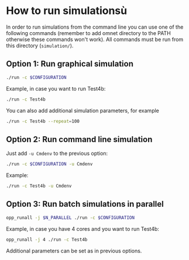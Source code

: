 # How to run simulationsù

In order to run simulations from the command line you can use one of the
following commands (remember to add omnet directory to the PATH otherwise
these commands won't work). All commands must be run from this directory 
(`simulation/`).

## Option 1: Run graphical simulation
```bash
./run -c $CONFIGURATION
```

Example, in case you want to run Test4b:
```bash
./run -c Test4b
```

You can also add additional simulation parameters, for example
```bash
./run -c Test4b --repeat=100
```

## Option 2: Run command line simulation
Just add `-u Cmdenv` to the previous option:

```bash
./run -c $CONFIGURATION -u Cmdenv
```

Example:
```bash
./run -c Test4b -u Cmdenv
```
## Option 3: Run batch simulations in parallel

```bash
opp_runall -j $N_PARALLEL ./run -c $CONFIGURATION
```

Example, in case you have 4 cores and you want to run Test4b:
```bash
opp_runall -j 4 ./run -c Test4b
```

Additional parameters can be set as in previous options.